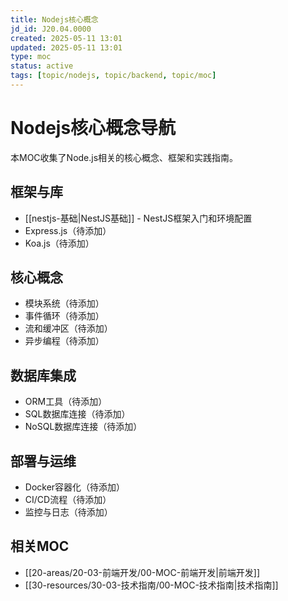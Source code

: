 ```yaml
---
title: Nodejs核心概念
jd_id: J20.04.0000
created: 2025-05-11 13:01
updated: 2025-05-11 13:01
type: moc
status: active
tags: [topic/nodejs, topic/backend, topic/moc]
---
```


# Nodejs核心概念导航

本MOC收集了Node.js相关的核心概念、框架和实践指南。

## 框架与库

- [[nestjs-基础|NestJS基础]] - NestJS框架入门和环境配置
- Express.js（待添加）
- Koa.js（待添加）

## 核心概念

- 模块系统（待添加）
- 事件循环（待添加）
- 流和缓冲区（待添加）
- 异步编程（待添加）

## 数据库集成

- ORM工具（待添加）
- SQL数据库连接（待添加）
- NoSQL数据库连接（待添加）

## 部署与运维

- Docker容器化（待添加）
- CI/CD流程（待添加）
- 监控与日志（待添加）

## 相关MOC

- [[20-areas/20-03-前端开发/00-MOC-前端开发|前端开发]]
- [[30-resources/30-03-技术指南/00-MOC-技术指南|技术指南]] 